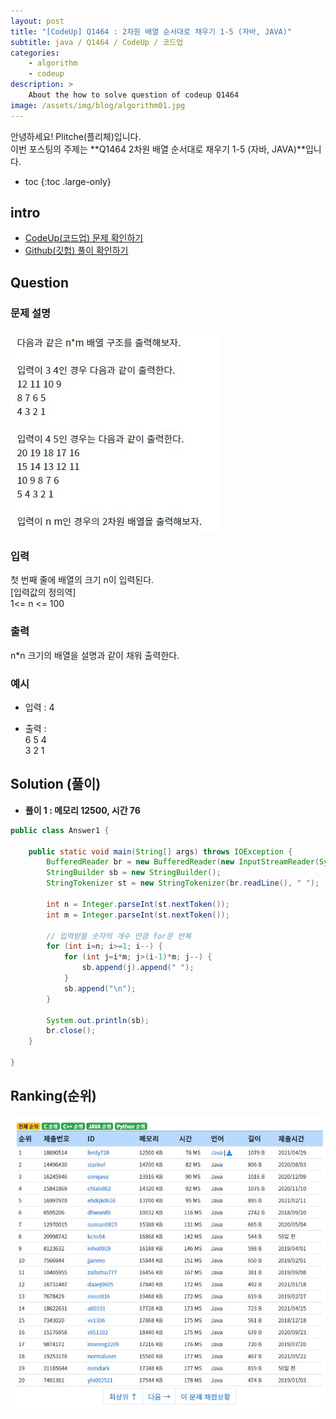 ```yaml
---
layout: post
title: "[CodeUp] Q1464 : 2차원 배열 순서대로 채우기 1-5 (자바, JAVA)"
subtitle: java / Q1464 / CodeUp / 코드업
categories:
    - algorithm
    - codeup
description: >
    About the how to solve question of codeup Q1464
image: /assets/img/blog/algorithm01.jpg
---
```


안녕하세요! Plitche(플리체)입니다.  
이번 포스팅의 주제는 **Q1464 2차원 배열 순서대로 채우기 1-5 (자바, JAVA)**입니다.

* toc
{:toc .large-only}

## intro
* [CodeUp(코드업) 문제 확인하기](https://codeup.kr/problem.php?id=1464)  
* [Github(깃헙) 풀이 확인하기](https://github.com/plitche/CodeUp_Solution/tree/master/Q1401~Q1500/Q1464)  

## Question
### 문제 설명
![](/assets/post/codeup/Q1400~Q1499/20211023_03/01.JPG)  

### 입력
첫 번째 줄에 배열의 크기 n이 입력된다.  
[입력값의 정의역]  
1<= n <= 100  

### 출력
n*n 크기의 배열을 설명과 같이 채워 출력한다.  

### 예시
* 입력 : 4  

* 출력 :  
6 5 4  
3 2 1  

## Solution (풀이)
* **풀이 1 : 메모리 12500, 시간 76**  

```java
public class Answer1 {

    public static void main(String[] args) throws IOException {
        BufferedReader br = new BufferedReader(new InputStreamReader(System.in));
        StringBuilder sb = new StringBuilder();
        StringTokenizer st = new StringTokenizer(br.readLine(), " ");
        
        int n = Integer.parseInt(st.nextToken());
        int m = Integer.parseInt(st.nextToken());
        
        // 입력받을 숫자의 개수 만큼 for문 반복
        for (int i=n; i>=1; i--) {
        	for (int j=i*m; j>(i-1)*m; j--) {
        		sb.append(j).append(" ");
        	}
        	sb.append("\n");
        }
        
        System.out.println(sb);
        br.close();
    }
    	 
}
```  

## Ranking(순위)
![](/assets/post/codeup/Q1400~Q1499/20211023_03/03.JPG)  